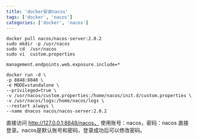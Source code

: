 ```yaml
---
title: 'docker安装nacos'
tags: ['docker', 'nacos']
categories: ['docker', 'nacos']
---
```


```shell
docker pull nacos/nacos-server:2.0.2
sudo mkdir -p /usr/nacos
sudo cd  /usr/nacos
sudo vi  custom.properties
```

```properties
management.endpoints.web.exposure.include=*
```

```shell
docker run -d \
-p 8848:8848 \
-e MODE=standalone \
--privileged=true \
-v /usr/nacos/custom.properties:/home/nacos/init.d/custom.properties \
-v /usr/nacos/logs:/home/nacos/logs \
--restart always \
--name dnacos nacos/nacos-server:2.0.2
```

直接访问 http://127.0.0.1:8848/nacos， 使用账号：nacos，密码：nacos 直接登录。nacos是默认账号和密码，登录成功后可以修改密码。
